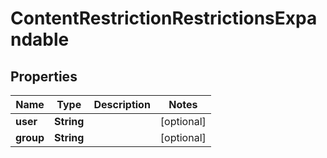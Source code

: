 # ContentRestrictionRestrictionsExpandable

## Properties
Name | Type | Description | Notes
------------ | ------------- | ------------- | -------------
**user** | **String** |  |  [optional]
**group** | **String** |  |  [optional]
